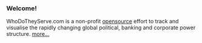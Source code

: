 ### Welcome!

WhoDoTheyServe.com is a non-profit [opensource] effort to track and
visualise the rapidly changing global political, banking and corporate power
structure. [more...][about]

[opensource]:http://en.wikipedia.org/wiki/Open_source
[about]:     #/doc/about
